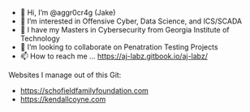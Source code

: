 - 👋 Hi, I’m @aggr0cr4g (Jake)
- 👀 I’m interested in Offensive Cyber, Data Science, and ICS/SCADA
- 🌱 I have my Masters in Cybersecurity from Georgia Institute of Technology 
- 💞️ I’m looking to collaborate on Penatration Testing Projects 
- 📫 How to reach me ... https://aj-labz.gitbook.io/aj-labz/

Websites I manage out of this Git:
- https://schofieldfamilyfoundation.com
- https://kendallcoyne.com

<!---
aggr0cr4g/aggr0cr4g is a ✨ special ✨ repository because its `README.md` (this file) appears on your GitHub profile.
You can click the Preview link to take a look at your changes.
--->
